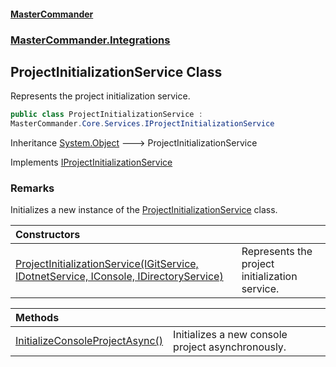 #### [MasterCommander](MasterCommander.md 'MasterCommander')
### [MasterCommander.Integrations](MasterCommander.Integrations.md 'MasterCommander.Integrations')

## ProjectInitializationService Class

Represents the project initialization service.

```csharp
public class ProjectInitializationService :
MasterCommander.Core.Services.IProjectInitializationService
```

Inheritance [System.Object](https://docs.microsoft.com/en-us/dotnet/api/System.Object 'System.Object') &#129106; ProjectInitializationService

Implements [IProjectInitializationService](IProjectInitializationService.md 'MasterCommander.Core.Services.IProjectInitializationService')

### Remarks
Initializes a new instance of the [ProjectInitializationService](ProjectInitializationService.md 'MasterCommander.Integrations.ProjectInitializationService') class.

| Constructors | |
| :--- | :--- |
| [ProjectInitializationService(IGitService, IDotnetService, IConsole, IDirectoryService)](ProjectInitializationService.ProjectInitializationService(IGitService,IDotnetService,IConsole,IDirectoryService).md 'MasterCommander.Integrations.ProjectInitializationService.ProjectInitializationService(MasterCommander.Commanders.Git.IGitService, MasterCommander.Commanders.Dotnet.IDotnetService, MasterCommander.Core.Display.IConsole, MasterCommander.Core.Services.IDirectoryService)') | Represents the project initialization service. |

| Methods | |
| :--- | :--- |
| [InitializeConsoleProjectAsync()](ProjectInitializationService.InitializeConsoleProjectAsync().md 'MasterCommander.Integrations.ProjectInitializationService.InitializeConsoleProjectAsync()') | Initializes a new console project asynchronously. |

